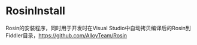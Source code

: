 # RosinInstall

Rosin的安装程序，同时用于开发时在Visual Studio中自动拷贝编译后的Rosin到Fiddler目录，https://github.com/AlloyTeam/Rosin